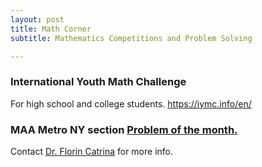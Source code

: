 ```yaml
---
layout: post
title: Math Corner
subtitle: Mathematics Competitions and Problem Solving

---
```



<!---
St. John’s students participate in four Mathematical competitions every year:

### 1) Virginia Tech Regional Mathematics Contest
      Not run in 2020
http://www.math.vt.edu/people/plinnell/Vtregional/

### 2) William Lowell Putnam Mathematical Competition
     Saturday February 20, 2021, 10:00am-1:00pm and 3:00pm-6:00pm
http://math.scu.edu/putnam/

### 3) University of Rochester Math Olympiad
      TBD
http://www.math.rochester.edu/people/faculty/dangeba/urmo.html

### 4) RIT College Math Competition 
      TBD
https://people.rit.edu/smsmathprob 

All exams are taken on the Queens Campus then mailed to the organizers for grading. 
-->

### International Youth Math Challenge 
For high school and college students.
https://iymc.info/en/


### MAA Metro NY section  [Problem of the month.](http://sections.maa.org/metrony/problemofthemonth.html?utm_source=newsletter&utm_medium=email&utm_content=View%20New%20Problem&utm_campaign=Sections)
<!--- {:target="_blank" rel="noopener"} -->



Contact [Dr. Florin Catrina](mailto:catrinaf@stjohns.edu) for more info.
<!--- ![](/assets/img/flyer.png) -->
